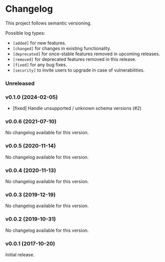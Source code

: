 # Changelog

This project follows semantic versioning.

Possible log types:

- `[added]` for new features.
- `[changed]` for changes in existing functionality.
- `[deprecated]` for once-stable features removed in upcoming releases.
- `[removed]` for deprecated features removed in this release.
- `[fixed]` for any bug fixes.
- `[security]` to invite users to upgrade in case of vulnerabilities.

### Unreleased

### v0.1.0 (2024-02-05)

- [fixed] Handle unsupported / unknown schema versions (#2)

### v0.0.6 (2021-07-10)

No changelog available for this version.

### v0.0.5 (2020-11-14)

No changelog available for this version.

### v0.0.4 (2020-11-13)

No changelog available for this version.

### v0.0.3 (2019-12-19)

No changelog available for this version.

### v0.0.2 (2019-10-31)

No changelog available for this version.

### v0.0.1 (2017-10-20)

Initial release.
